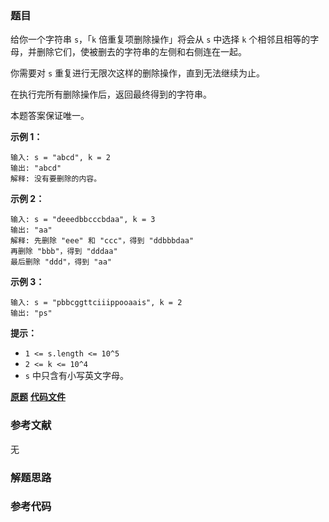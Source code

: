 ### 题目
给你一个字符串 `s`，「`k` 倍重复项删除操作」将会从 `s` 中选择 `k` 个相邻且相等的字母，并删除它们，使被删去的字符串的左侧和右侧连在一起。

你需要对 `s` 重复进行无限次这样的删除操作，直到无法继续为止。

在执行完所有删除操作后，返回最终得到的字符串。

本题答案保证唯一。



**示例 1：**

    
    
    输入: s = "abcd", k = 2
    输出: "abcd"
    解释: 没有要删除的内容。

**示例 2：**

    
    
    输入: s = "deeedbbcccbdaa", k = 3
    输出: "aa"
    解释: 先删除 "eee" 和 "ccc"，得到 "ddbbbdaa"
    再删除 "bbb"，得到 "dddaa"
    最后删除 "ddd"，得到 "aa"

**示例 3：**

    
    
    输入: s = "pbbcggttciiippooaais", k = 2
    输出: "ps"
    



**提示：**

  * `1 <= s.length <= 10^5`
  * `2 <= k <= 10^4`
  * `s` 中只含有小写英文字母。

 **[原题](https://leetcode-cn.com/problems/remove-all-adjacent-duplicates-in-string-ii/)**    **[代码文件]()**


### 参考文献
无

### 解题思路




### 参考代码

```go


```




